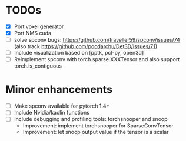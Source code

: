 # TODOs

- [x] Port voxel generator
- [x] Port NMS cuda
- [ ] solve spconv bugs: https://github.com/traveller59/spconv/issues/74 (also track https://github.com/poodarchu/Det3D/issues/71)
- [ ] Include visualization based on [pptk, pcl-py, open3d]
- [ ] Reimplement spconv with torch.sparse.XXXTensor and also support torch.is_contiguous

# Minor enhancements

- [ ] Make spconv available for pytorch 1.4+
- [ ] Include Nvidia/kaolin functions
- [ ] Include debugging and profiling tools: torchsnooper and snoop
  - Improvement: implement torchsnooper for SparseConvTensor
  - Improvement: let snoop output value if the tensor is a scalar

